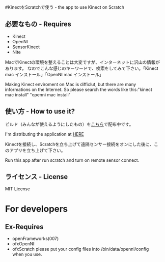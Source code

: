 #KinectをScratchで使う - the app to use Kinect on Scratch
## 必要なもの - Requires
* Kinect
* OpenNI
* SensorKinect
* Nite

MacでKinectの環境を整えることは大変ですが、インターネットに沢山の情報があります。
なのでこんな感じのキーワードで、検索をしてみて下さい。「Kinect mac インストール」「OpenNI mac インストール」

Making Kinect enviroment on Mac is difficlut, but there are many informations on the Internet.
So please search the words like this:"kinect mac install" "openni mac install"

## 使い方 - How to use it?
ビルド（みんなが使えるようにしたもの）を[こちら]("http://dummy/")で配布中です。

I'm distributing the application at [HERE]("http://dummy/")

Kinectを接続し、Scratchを立ち上げて遠隔センサー接続をオンにした後に、このアプリを立ち上げて下さい。

Run this app after run scratch and turn on remote sensor connect.

## ライセンス - License

MIT License

# For developers
## Ex-Requires
* openFrameworks(007)
* ofxOpenNI
* ofxScratch
please put your config files into /bin/data/openni/config when you use.

